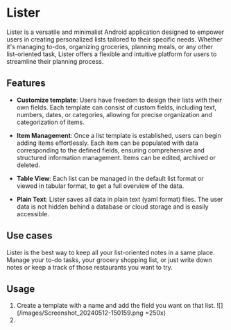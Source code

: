 # Lister

Lister is a versatile and minimalist Android application designed to
empower users in creating personalized lists tailored to their specific needs.
Whether it's managing to-dos, organizing groceries, planning meals,
or any other list-oriented task, Lister offers a flexible and
intuitive platform for users to streamline their planning process.

## Features
- **Customize template**: Users have freedom to design their lists with their 
own fields. Each template can consist of custom fields, including text,
numbers, dates, or categories, allowing for precise organization and
categorization of items.

- **Item Management**: Once a list template is established, users can begin
adding items effortlessly. Each item can be populated with data corresponding
to the defined fields, ensuring comprehensive and structured information
management. Items can be edited, archived or deleted.

- **Table View**: Each list can be managed in the default list format or viewed
in tabular format, to get a full overview of the data.

- **Plain Text**: Lister saves all data in plain text (yaml format) files. The user
data is not hidden behind a database or cloud storage and is easily accessible.

## Use cases

Lister is the best way to keep all your list-oriented notes in a same place. 
Manage your to-do tasks, your grocery shopping list, or just write down notes 
or keep a track of those restaurants you want to try.

## Usage

1. Create a template with a name and add the field you want on that list.
![](/images/Screenshot_20240512-150159.png =250x)
2. 



